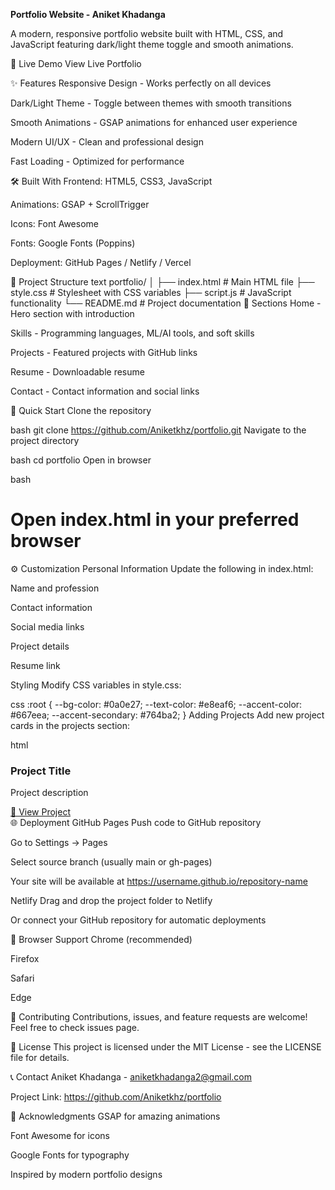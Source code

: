 **Portfolio Website - Aniket Khadanga**

A modern, responsive portfolio website built with HTML, CSS, and JavaScript featuring dark/light theme toggle and smooth animations.

🚀 Live Demo
View Live Portfolio <!-- Replace with your actual domain -->

✨ Features
Responsive Design - Works perfectly on all devices

Dark/Light Theme - Toggle between themes with smooth transitions

Smooth Animations - GSAP animations for enhanced user experience

Modern UI/UX - Clean and professional design

Fast Loading - Optimized for performance

🛠️ Built With
Frontend: HTML5, CSS3, JavaScript

Animations: GSAP + ScrollTrigger

Icons: Font Awesome

Fonts: Google Fonts (Poppins)

Deployment: GitHub Pages / Netlify / Vercel

📁 Project Structure
text
portfolio/
│
├── index.html          # Main HTML file
├── style.css           # Stylesheet with CSS variables
├── script.js           # JavaScript functionality
└── README.md          # Project documentation
🎨 Sections
Home - Hero section with introduction

Skills - Programming languages, ML/AI tools, and soft skills

Projects - Featured projects with GitHub links

Resume - Downloadable resume

Contact - Contact information and social links

🚀 Quick Start
Clone the repository

bash
git clone https://github.com/Aniketkhz/portfolio.git
Navigate to the project directory

bash
cd portfolio
Open in browser

bash
# Open index.html in your preferred browser
⚙️ Customization
Personal Information
Update the following in index.html:

Name and profession

Contact information

Social media links

Project details

Resume link

Styling
Modify CSS variables in style.css:

css
:root {
  --bg-color: #0a0e27;
  --text-color: #e8eaf6;
  --accent-color: #667eea;
  --accent-secondary: #764ba2;
}
Adding Projects
Add new project cards in the projects section:

html
<div class="project-card">
  <h3><i class="fas fa-icon"></i> Project Title</h3>
  <p>Project description</p>
  <a href="project-link" target="_blank">🔗 View Project</a>
</div>
🌐 Deployment
GitHub Pages
Push code to GitHub repository

Go to Settings → Pages

Select source branch (usually main or gh-pages)

Your site will be available at https://username.github.io/repository-name

Netlify
Drag and drop the project folder to Netlify

Or connect your GitHub repository for automatic deployments

📱 Browser Support
Chrome (recommended)

Firefox

Safari

Edge

🤝 Contributing
Contributions, issues, and feature requests are welcome! Feel free to check issues page.

📄 License
This project is licensed under the MIT License - see the LICENSE file for details.

📞 Contact
Aniket Khadanga - aniketkhadanga2@gmail.com

Project Link: https://github.com/Aniketkhz/portfolio

🙏 Acknowledgments
GSAP for amazing animations

Font Awesome for icons

Google Fonts for typography

Inspired by modern portfolio designs
